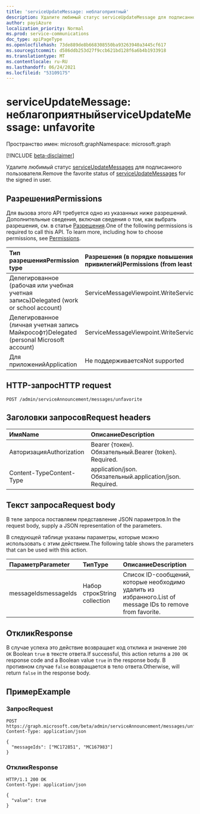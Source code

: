 ```yaml
---
title: 'serviceUpdateMessage: неблагоприятный'
description: Удалите любимый статус serviceUpdateMessage для подписанного пользователя.
author: payiAzure
localization_priority: Normal
ms.prod: service-communications
doc_type: apiPageType
ms.openlocfilehash: 73de889de8b668308550ba93263940a3445cf617
ms.sourcegitcommit: d586ddb253d27f9ccb621bd128f6a6b4b1933918
ms.translationtype: MT
ms.contentlocale: ru-RU
ms.lasthandoff: 06/24/2021
ms.locfileid: "53109175"
---
```

# <a name="serviceupdatemessage-unfavorite"></a><span data-ttu-id="f6890-103">serviceUpdateMessage: неблагоприятный</span><span class="sxs-lookup"><span data-stu-id="f6890-103">serviceUpdateMessage: unfavorite</span></span>
<span data-ttu-id="f6890-104">Пространство имен: microsoft.graph</span><span class="sxs-lookup"><span data-stu-id="f6890-104">Namespace: microsoft.graph</span></span>

[!INCLUDE [beta-disclaimer](../../includes/beta-disclaimer.md)]

<span data-ttu-id="f6890-105">Удалите любимый статус [serviceUpdateMessages](../resources/serviceupdatemessage.md) для подписанного пользователя.</span><span class="sxs-lookup"><span data-stu-id="f6890-105">Remove the favorite status of [serviceUpdateMessages](../resources/serviceupdatemessage.md) for the signed in user.</span></span>

## <a name="permissions"></a><span data-ttu-id="f6890-106">Разрешения</span><span class="sxs-lookup"><span data-stu-id="f6890-106">Permissions</span></span>
<span data-ttu-id="f6890-p101">Для вызова этого API требуется одно из указанных ниже разрешений. Дополнительные сведения, включая сведения о том, как выбрать разрешения, см. в статье [Разрешения](/graph/permissions-reference).</span><span class="sxs-lookup"><span data-stu-id="f6890-p101">One of the following permissions is required to call this API. To learn more, including how to choose permissions, see [Permissions](/graph/permissions-reference).</span></span>

|<span data-ttu-id="f6890-109">Тип разрешения</span><span class="sxs-lookup"><span data-stu-id="f6890-109">Permission type</span></span>|<span data-ttu-id="f6890-110">Разрешения (в порядке повышения привилегий)</span><span class="sxs-lookup"><span data-stu-id="f6890-110">Permissions (from least to most privileged)</span></span>|
|:---|:---|
|<span data-ttu-id="f6890-111">Делегированное (рабочая или учебная учетная запись)</span><span class="sxs-lookup"><span data-stu-id="f6890-111">Delegated (work or school account)</span></span>|<span data-ttu-id="f6890-112">ServiceMessageViewpoint.Write</span><span class="sxs-lookup"><span data-stu-id="f6890-112">ServiceMessageViewpoint.Write</span></span>|
|<span data-ttu-id="f6890-113">Делегированное (личная учетная запись Майкрософт)</span><span class="sxs-lookup"><span data-stu-id="f6890-113">Delegated (personal Microsoft account)</span></span>|<span data-ttu-id="f6890-114">ServiceMessageViewpoint.Write</span><span class="sxs-lookup"><span data-stu-id="f6890-114">ServiceMessageViewpoint.Write</span></span>|
|<span data-ttu-id="f6890-115">Для приложений</span><span class="sxs-lookup"><span data-stu-id="f6890-115">Application</span></span>|<span data-ttu-id="f6890-116">Не поддерживается</span><span class="sxs-lookup"><span data-stu-id="f6890-116">Not supported</span></span>|

## <a name="http-request"></a><span data-ttu-id="f6890-117">HTTP-запрос</span><span class="sxs-lookup"><span data-stu-id="f6890-117">HTTP request</span></span>

<!-- {
  "blockType": "ignored"
}
-->
``` http
POST /admin/serviceAnnouncement/messages/unfavorite
```

## <a name="request-headers"></a><span data-ttu-id="f6890-118">Заголовки запросов</span><span class="sxs-lookup"><span data-stu-id="f6890-118">Request headers</span></span>
|<span data-ttu-id="f6890-119">Имя</span><span class="sxs-lookup"><span data-stu-id="f6890-119">Name</span></span>|<span data-ttu-id="f6890-120">Описание</span><span class="sxs-lookup"><span data-stu-id="f6890-120">Description</span></span>|
|:---|:---|
|<span data-ttu-id="f6890-121">Авторизация</span><span class="sxs-lookup"><span data-stu-id="f6890-121">Authorization</span></span>|<span data-ttu-id="f6890-p102">Bearer {токен}. Обязательный.</span><span class="sxs-lookup"><span data-stu-id="f6890-p102">Bearer {token}. Required.</span></span>|
|<span data-ttu-id="f6890-124">Content-Type</span><span class="sxs-lookup"><span data-stu-id="f6890-124">Content-Type</span></span>|<span data-ttu-id="f6890-p103">application/json. Обязательный.</span><span class="sxs-lookup"><span data-stu-id="f6890-p103">application/json. Required.</span></span>|

## <a name="request-body"></a><span data-ttu-id="f6890-127">Текст запроса</span><span class="sxs-lookup"><span data-stu-id="f6890-127">Request body</span></span>
<span data-ttu-id="f6890-128">В теле запроса поставляем представление JSON параметров.</span><span class="sxs-lookup"><span data-stu-id="f6890-128">In the request body, supply a JSON representation of the parameters.</span></span>

<span data-ttu-id="f6890-129">В следующей таблице указаны параметры, которые можно использовать с этим действием.</span><span class="sxs-lookup"><span data-stu-id="f6890-129">The following table shows the parameters that can be used with this action.</span></span>

|<span data-ttu-id="f6890-130">Параметр</span><span class="sxs-lookup"><span data-stu-id="f6890-130">Parameter</span></span>|<span data-ttu-id="f6890-131">Тип</span><span class="sxs-lookup"><span data-stu-id="f6890-131">Type</span></span>|<span data-ttu-id="f6890-132">Описание</span><span class="sxs-lookup"><span data-stu-id="f6890-132">Description</span></span>|
|:---|:---|:---|
|<span data-ttu-id="f6890-133">messageIds</span><span class="sxs-lookup"><span data-stu-id="f6890-133">messageIds</span></span>|<span data-ttu-id="f6890-134">Набор строк</span><span class="sxs-lookup"><span data-stu-id="f6890-134">String collection</span></span>|<span data-ttu-id="f6890-135">Список ID-сообщений, которые необходимо удалить из избранного.</span><span class="sxs-lookup"><span data-stu-id="f6890-135">List of message IDs to remove from favorite.</span></span>|

## <a name="response"></a><span data-ttu-id="f6890-136">Отклик</span><span class="sxs-lookup"><span data-stu-id="f6890-136">Response</span></span>

<span data-ttu-id="f6890-137">В случае успеха это действие возвращает код отклика и значение `200 OK` Boolean `true` в тексте ответа.</span><span class="sxs-lookup"><span data-stu-id="f6890-137">If successful, this action returns a `200 OK` response code and a Boolean value `true` in the response body.</span></span> <span data-ttu-id="f6890-138">В противном случае `false` возвращается в тело ответа.</span><span class="sxs-lookup"><span data-stu-id="f6890-138">Otherwise, will return `false` in the response body.</span></span>

## <a name="example"></a><span data-ttu-id="f6890-139">Пример</span><span class="sxs-lookup"><span data-stu-id="f6890-139">Example</span></span>

### <a name="request"></a><span data-ttu-id="f6890-140">Запрос</span><span class="sxs-lookup"><span data-stu-id="f6890-140">Request</span></span>
<!-- {
  "blockType": "request",
  "name": "serviceupdatemessage_unfavorite"
}
-->
``` http
POST https://graph.microsoft.com/beta/admin/serviceAnnouncement/messages/unfavorite
Content-Type: application/json

{
  "messageIds": ["MC172851", "MC167983"]
}
```

### <a name="response"></a><span data-ttu-id="f6890-141">Отклик</span><span class="sxs-lookup"><span data-stu-id="f6890-141">Response</span></span>
<!-- {
  "blockType": "response",
  "truncated": true,
  "@odata.type": "string"
}
-->
``` http
HTTP/1.1 200 OK
Content-Type: application/json

{
  "value": true
}
```